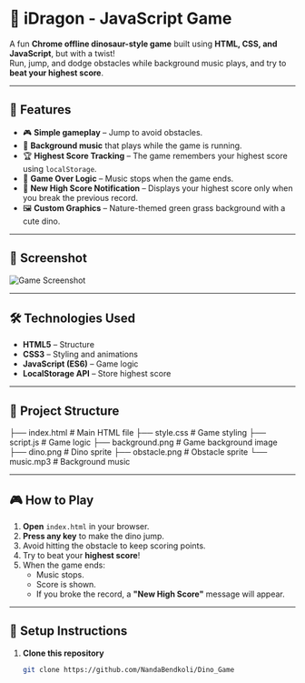 # 🐉 iDragon - JavaScript Game

A fun **Chrome offline dinosaur-style game** built using **HTML, CSS, and JavaScript**, but with a twist!  
Run, jump, and dodge obstacles while background music plays, and try to **beat your highest score**.

---

## 🚀 Features
- 🎮 **Simple gameplay** – Jump to avoid obstacles.
- 🎵 **Background music** that plays while the game is running.
- 🏆 **Highest Score Tracking** – The game remembers your highest score using `localStorage`.
- 🎯 **Game Over Logic** – Music stops when the game ends.
- 📢 **New High Score Notification** – Displays your highest score only when you break the previous record.
- 🖼️ **Custom Graphics** – Nature-themed green grass background with a cute dino.

---

## 📸 Screenshot
![Game Screenshot](screenshot.png)

---

## 🛠️ Technologies Used
- **HTML5** – Structure
- **CSS3** – Styling and animations
- **JavaScript (ES6)** – Game logic
- **LocalStorage API** – Store highest score

---

## 📂 Project Structure
├── index.html # Main HTML file
├── style.css # Game styling
├── script.js # Game logic
├── background.png # Game background image
├── dino.png # Dino sprite
├── obstacle.png # Obstacle sprite
└── music.mp3 # Background music


---

## 🎮 How to Play
1. **Open** `index.html` in your browser.
2. **Press any key** to make the dino jump.
3. Avoid hitting the obstacle to keep scoring points.
4. Try to beat your **highest score**!
5. When the game ends:
   - Music stops.
   - Score is shown.
   - If you broke the record, a **"New High Score"** message will appear.

---

## 🔧 Setup Instructions
1. **Clone this repository**
   ```bash
   git clone https://github.com/NandaBendkoli/Dino_Game


